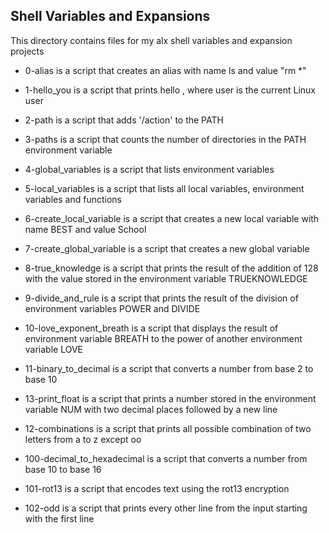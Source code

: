 ## Shell Variables and Expansions

This directory contains files for my alx shell variables and expansion projects

- 0-alias is a script that creates an alias with name ls and value "rm *"

- 1-hello_you is a script that prints hello <user>, where user is the current Linux user

- 2-path is a script that adds '/action' to the PATH

- 3-paths is a script that counts the number of directories in the PATH environment variable

- 4-global_variables is a script that lists environment variables

- 5-local_variables is a script that lists all local variables, environment variables and functions

- 6-create_local_variable is a script that creates a new local variable with name BEST and value School

- 7-create_global_variable is a script that creates a new global variable

- 8-true_knowledge is a script that prints the result of the addition of 128 with the value stored in the environment variable TRUEKNOWLEDGE

- 9-divide_and_rule is a script that prints the result of the division of environment variables POWER and DIVIDE

- 10-love_exponent_breath is a script that displays the result of environment variable BREATH to the power of another environment variable LOVE

- 11-binary_to_decimal is a script that converts a number from base 2 to base 10

- 13-print_float is a script that prints a number stored in the environment variable NUM with two decimal places followed by a new line

- 12-combinations is a script that prints all possible combination of two letters from a to  z except oo

- 100-decimal_to_hexadecimal is a script that converts a number from base 10 to base 16

- 101-rot13 is a script that encodes text using the rot13 encryption

- 102-odd is a script that prints every other line from the input starting with the first line
